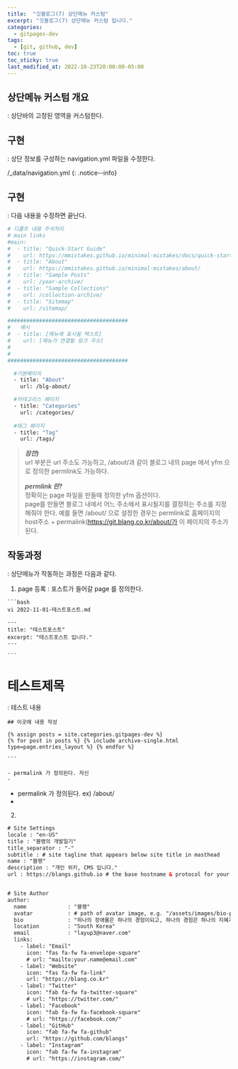 ```yaml
---
title:  "깃블로그(7) 상단메뉴 커스텀"
excerpt: "깃블로그(7) 상단메뉴 커스텀 입니다."
categories:
  - gitpages-dev
tags:
  - [git, github, dev]
toc: true
toc_sticky: true
last_modified_at: 2022-10-23T20:00:00-05:00
---
```


## 상단메뉴 커스텀 개요
: 상단바의 고정된 영역을 커스텀한다. 


## 구현
: 상단 정보를 구성하는 navigation.yml 파일을 수정한다.

/_data/navigation.yml
{: .notice--info}


## 구현
: 다음 내용을 수정하면 끝난다. 

```bash
# 디폴트 내용 주석처리
# main links
#main:
#  - title: "Quick-Start Guide"
#    url: https://mmistakes.github.io/minimal-mistakes/docs/quick-start-guide/
#  - title: "About"
#    url: https://mmistakes.github.io/minimal-mistakes/about/
#  - title: "Sample Posts"
#    url: /year-archive/
#  - title: "Sample Collections"
#    url: /collection-archive/
#  - title: "Sitemap"
#    url: /sitemap/

######################################
#   예시
#  - title: [메뉴에 표시될 텍스트]
#    url: [메뉴가 연결될 링크 주소]
#
# 
######################################

  #기본페이지
  - title: "About"
    url: /blg-about/

  #카테고리스 페이지
  - title: "Categories" 
    url: /categories/
  
  #태그 페이지
  - title: "Tag" 
    url: /tags/ 

```
  
> ***잠깐)***  
> url 부분은 url 주소도 가능하고, /about/과 같이 블로그 내의 page 에서 yfm 으로 정의한 permlink도 가능하다.
>   
> ***permlink 란?***  
> 정확히는 page 파일을 만들때 정의한 yfm 옵션이다.  
> page를 만들면 블로그 내에서 어느 주소에서 표시될지를 결정하는 주소를 지정해줘야 한다. 
> 예를 들면 /about/ 으로 설정한 경우는 permlink로 홈페이지의 host주소 + permalink(https://git.blang.co.kr/about/가 이 페이지의 주소가 된다. 


## 작동과정 
: 상단메뉴가 작동하는 과정은 다음과 같다. 

  1. page 등록
    : 포스트가 들어갈 page 를 정의한다.

    ```bash
    vi 2022-11-01-테스트포스트.md

    ---
    title: "테스트포스트"
    excerpt: "테스트포스트 입니다."
    ---
  
    ``` 

 # 테스트제목
 : 테스트 내용

    ## 이곳에 내용 작성

    {% assign posts = site.categories.gitpages-dev %}
    {% for post in posts %} {% include archive-single.html type=page.entries_layout %} {% endfor %}

    ```

    - permalink 가 정의된다. 자신
    - 

  - permalink 가 정의된다. ex) /about/
  - 
2. 

```xml
# Site Settings
locale : "en-US"
title : "블랭의 개발일기"
title_separator : "-"
subtitle : # site tagline that appears below site title in masthead
name : "블랭"
description : "개인 위키, CMS 입니다."
url : https://blangs.github.io # the base hostname & protocol for your site e.g. "https://mmistakes.github.io"


# Site Author
author:
  name             : "블랭"
  avatar           : # path of avatar image, e.g. "/assets/images/bio-photo.jpg"
  bio              : "하나의 장애물은 하나의 경험이되고, 하나의 경험은 하나의 지혜가 된다!!"
  location         : "South Korea"
  email            : "layup3@naver.com"
  links:
    - label: "Email"
      icon: "fas fa-fw fa-envelope-square"
      # url: "mailto:your.name@email.com"
    - label: "Website"
      icon: "fas fa-fw fa-link"
      url: "https://blang.co.kr"
    - label: "Twitter"
      icon: "fab fa-fw fa-twitter-square"
      # url: "https://twitter.com/"
    - label: "Facebook"
      icon: "fab fa-fw fa-facebook-square"
      # url: "https://facebook.com/"
    - label: "GitHub"
      icon: "fab fa-fw fa-github"
      url: "https://github.com/blangs"
    - label: "Instagram"
      icon: "fab fa-fw fa-instagram"
      # url: "https://instagram.com/"

```



